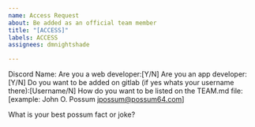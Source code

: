 ```yaml
---
name: Access Request
about: Be added as an official team member
title: "[ACCESS]"
labels: ACCESS
assignees: dmnightshade

---
```


Discord Name:
Are you a web developer:[Y/N]
Are you an app developer:[Y/N]
Do you want to be added on gitlab (if yes whats your username there):[Username/N]
How do you want to be listed on the TEAM.md file: [example: John O. Possum <jpossum@possum64.com>]

What is your best possum fact or joke?
